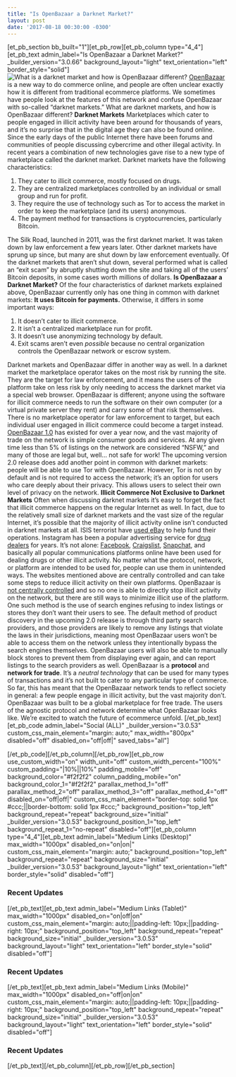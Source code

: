 ```yaml
---
title: "Is OpenBazaar a Darknet Market?" 
layout: post
date: '2017-08-18 00:30:00 -0300'
---
```

        
\[et\_pb\_section bb\_built="1"\]\[et\_pb\_row\]\[et\_pb\_column type="4\_4"\]\[et\_pb\_text admin\_label="Is OpenBazaar a Darknet Market?" \_builder\_version="3.0.66" background\_layout="light" text\_orientation="left" border\_style="solid"\] ![What is a darknet market and how is OpenBazaar different?](https://www.openbazaar.org/wp-content/uploads/2017/08/Is-OpenBazaar-a-Darknet-Market-1024x512.png) [OpenBazaar](https://openbazaar.org/download) is a new way to do commerce online, and people are often unclear exactly how it is different from traditional ecommerce platforms. We sometimes have people look at the features of this network and confuse OpenBazaar with so-called “darknet markets.”  What are darknet markets, and how is OpenBazaar different? **Darknet Markets** Marketplaces which cater to people engaged in illicit activity have been around for thousands of years, and it’s no surprise that in the digital age they can also be found online. Since the early days of the public Internet there have been forums and communities of people discussing cybercrime and other illegal activity. In recent years a combination of new technologies gave rise to a new type of marketplace called the darknet market. Darknet markets have the following characteristics:

1.  They cater to illicit commerce, mostly focused on drugs.
2.  They are centralized marketplaces controlled by an individual or small group and run for profit.
3.  They require the use of technology such as Tor to access the market in order to keep the marketplace (and its users) anonymous.
4.  The payment method for transactions is cryptocurrencies, particularly Bitcoin.

The Silk Road, launched in 2011, was the first darknet market. It was taken down by law enforcement a few years later. Other darknet markets have sprung up since, but many are shut down by law enforcement eventually. Of the darknet markets that aren’t shut down, several performed what is called an “exit scam” by abruptly shutting down the site and taking all of the users’ Bitcoin deposits, in some cases worth millions of dollars. **Is OpenBazaar a Darknet Market?** Of the four characteristics of darknet markets explained above, OpenBazaar currently only has one thing in common with darknet markets: **It uses Bitcoin for payments.** Otherwise, it differs in some important ways:

1.  It doesn’t cater to illicit commerce.
2.  It isn’t a centralized marketplace run for profit.
3.  It doesn’t use anonymizing technology by default.
4.  Exit scams aren’t even _possible_ because no central organization controls the OpenBazaar network or escrow system.

Darknet markets and OpenBazaar differ in another way as well. In a darknet market the marketplace operator takes on the most risk by running the site. They are the target for law enforcement, and it means the users of the platform take on less risk by only needing to access the darknet market via a special web browser. OpenBazaar is different; anyone using the software for illicit commerce needs to run the software on their own computer (or a virtual private server they rent) and carry some of that risk themselves. There is no marketplace operator for law enforcement to target, but each individual user engaged in illicit commerce could become a target instead. [OpenBazaar 1.0](https://openbazaar.org/download) has existed for over a year now, and the vast majority of trade on the network is simple consumer goods and services. At any given time less than 5% of listings on the network are considered “NSFW,” and many of those are legal but, well… not safe for work! The upcoming version 2.0 release does add another point in common with darknet markets: people will be able to use Tor with OpenBazaar. However, Tor is not on by default and is not required to access the network; it’s an option for users who care deeply about their privacy. This allows users to select their own level of privacy on the network. **Illicit Commerce Not Exclusive to Darknet Markets** Often when discussing darknet markets it’s easy to forget the fact that illicit commerce happens on the regular Internet as well. In fact, due to the relatively small size of darknet markets and the vast size of the regular Internet, it’s possible that the majority of illicit activity online isn’t conducted in darknet markets at all. ISIS terrorist have [used eBay](http://www.npr.org/sections/thetwo-way/2017/08/11/542748232/isis-used-ebay-as-part-of-terror-network-unsealed-fbi-affidavit-shows) to help fund their operations. Instagram has been a popular advertising service for [drug dealers](https://venturebeat.com/2014/09/19/instagram-has-a-drug-problem/) for years. It’s not alone: [Facebook](http://www.businessinsider.com/facebook-marketplace-drugs-animals-adult-services-2016-10/#someone-tried-to-list-this-snake-for-300-but-a-facebook-spokesperson-said-the-listing-has-since-been-taken-down-1), [Craigslist](https://www.crikey.com.au/2015/09/07/with-silk-road-iced-budding-entrepreneurs-bluntly-selling-drugs-online/), [Snapchat](http://www.bbc.co.uk/newsbeat/article/40601036/teens-found-selling-drugs-on-snapchat-and-instagram-bbc-three-investigation-finds), and basically all popular communications platforms online have been used for dealing drugs or other illicit activity. No matter what the protocol, network, or platform are intended to be used for, people can use them in unintended ways. The websites mentioned above are centrally controlled and can take some steps to reduce illicit activity on their own platforms. OpenBazaar is [not centrally controlled](https://blog.openbazaar.org/who-controls-openbazaar/) and so no one is able to directly stop illicit activity on the network, but there are still ways to minimize illicit use of the platform. One such method is the use of search engines refusing to index listings or stores they don’t want their users to see. The default method of product discovery in the upcoming 2.0 release is through third party search providers, and those providers are likely to remove any listings that violate the laws in their jurisdictions, meaning most OpenBazaar users won’t be able to access them on the network unless they intentionally bypass the search engines themselves. OpenBazaar users will also be able to manually block stores to prevent them from displaying ever again, and can report listings to the search providers as well. OpenBazaar is a **protocol** and **network for trade**. It’s a _neutral technology_ that can be used for many types of transactions and it’s not built to cater to any particular type of commerce. So far, this has meant that the OpenBazaar network tends to reflect society in general: a few people engage in illicit activity, but the vast majority don’t. OpenBazaar was built to be a global marketplace for free trade. The users of the agnostic protocol and network determine what OpenBazaar looks like. We’re excited to watch the future of ecommerce unfold. \[/et\_pb\_text\]\[et\_pb\_code admin\_label="Social (ALL)" \_builder\_version="3.0.53" custom\_css\_main\_element="margin: auto;" max\_width="800px" disabled="off" disabled\_on="off|off|" saved\_tabs="all"\]<div width="100%" style="margin: 0 auto !important;"><!-- \[et\_pb\_line\_break\_holder\] --><!-- \[et\_pb\_line\_break\_holder\] --><div class="a2a\_kit a2a\_kit\_size\_32 a2a\_default\_style"><!-- \[et\_pb\_line\_break\_holder\] --> <a class="a2a\_button\_tumblr"></a><!-- \[et\_pb\_line\_break\_holder\] --> <a class="a2a\_button\_facebook"></a><!-- \[et\_pb\_line\_break\_holder\] --> <a class="a2a\_button\_twitter"></a><!-- \[et\_pb\_line\_break\_holder\] --> <a class="a2a\_dd" href="https://www.addtoany.com/share"></a><!-- \[et\_pb\_line\_break\_holder\] --></div><!-- \[et\_pb\_line\_break\_holder\] --><!-- \[et\_pb\_line\_break\_holder\] --><script async src="https://static.addtoany.com/menu/page.js"></script><!-- \[et\_pb\_line\_break\_holder\] --><!-- \[et\_pb\_line\_break\_holder\] --></div>\[/et\_pb\_code\]\[/et\_pb\_column\]\[/et\_pb\_row\]\[et\_pb\_row use\_custom\_width="on" width\_unit="off" custom\_width\_percent="100%" custom\_padding="|10%||10%" padding\_mobile="off" background\_color="#f2f2f2" column\_padding\_mobile="on" background\_color\_1="#f2f2f2" parallax\_method\_1="off" parallax\_method\_2="off" parallax\_method\_3="off" parallax\_method\_4="off" disabled\_on="off|off|" custom\_css\_main\_element="border-top: solid 1px #ccc;||border-bottom: solid 1px #ccc;" background\_position="top\_left" background\_repeat="repeat" background\_size="initial" \_builder\_version="3.0.53" background\_position\_1="top\_left" background\_repeat\_1="no-repeat" disabled="off"\]\[et\_pb\_column type="4\_4"\]\[et\_pb\_text admin\_label="Medium Links (Desktop)" max\_width="1000px" disabled\_on="on|on|" custom\_css\_main\_element="margin: auto;" background\_position="top\_left" background\_repeat="repeat" background\_size="initial" \_builder\_version="3.0.53" background\_layout="light" text\_orientation="left" border_style="solid" disabled="off"\]

### Recent Updates

\[/et\_pb\_text\]\[et\_pb\_text admin\_label="Medium Links (Tablet)" max\_width="1000px" disabled\_on="on|off|on" custom\_css\_main\_element="margin: auto;||padding-left: 10px;||padding-right: 10px;" background\_position="top\_left" background\_repeat="repeat" background\_size="initial" \_builder\_version="3.0.53" background\_layout="light" text\_orientation="left" border_style="solid" disabled="off"\]

### Recent Updates

\[/et\_pb\_text\]\[et\_pb\_text admin\_label="Medium Links (Mobile)" max\_width="1000px" disabled\_on="off|on|on" custom\_css\_main\_element="margin: auto;||padding-left: 10px;||padding-right: 10px;" background\_position="top\_left" background\_repeat="repeat" background\_size="initial" \_builder\_version="3.0.53" background\_layout="light" text\_orientation="left" border_style="solid" disabled="off"\]

### Recent Updates

\[/et\_pb\_text\]\[/et\_pb\_column\]\[/et\_pb\_row\]\[/et\_pb\_section\]